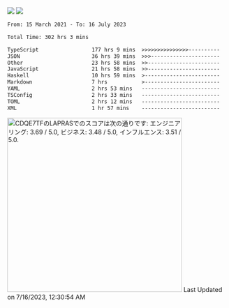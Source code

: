 <div>
  <img src="https://github-readme-stats.vercel.app/api?username=naporin0624&count_private=true&show_icons=true" />
  <img src="https://github-readme-stats.vercel.app/api/top-langs/?username=naporin0624&layout=compact&hide=css" />
  <!--START_SECTION:waka-->

```txt
From: 15 March 2021 - To: 16 July 2023

Total Time: 302 hrs 3 mins

TypeScript                 177 hrs 9 mins  >>>>>>>>>>>>>>>----------   58.65 %
JSON                       36 hrs 39 mins  >>>----------------------   12.14 %
Other                      23 hrs 58 mins  >>-----------------------   07.94 %
JavaScript                 21 hrs 58 mins  >>-----------------------   07.28 %
Haskell                    10 hrs 59 mins  >------------------------   03.64 %
Markdown                   7 hrs           >------------------------   02.32 %
YAML                       2 hrs 53 mins   -------------------------   00.96 %
TSConfig                   2 hrs 33 mins   -------------------------   00.85 %
TOML                       2 hrs 12 mins   -------------------------   00.73 %
XML                        1 hr 57 mins    -------------------------   00.65 %
```

<!--END_SECTION:waka-->
  
  <!--START_SECTION:lapras-card-->
<p ><a href="https://lapras.com/public/CDQE7TF" target="_blank" rel="noopener noreferrer"><img alt="CDQE7TFのLAPRASでのスコアは次の通りです: エンジニアリング: 3.69 / 5.0, ビジネス: 3.48 / 5.0, インフルエンス: 3.51 / 5.0." src="https://lapras-card-generator.vercel.app/api/svg?e=3.69&b=3.48&i=3.51&b1=%23232323&b2=%236d6d6d&i1=%23212121&i2=%23818181&l=ja" width="400" ></a>  
Last Updated on 7/16/2023, 12:30:54 AM</p>
<!--END_SECTION:lapras-card-->
</div>
